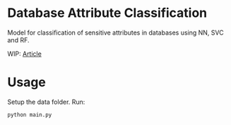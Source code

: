# Database Attribute Classification

Model for classification of sensitive attributes in databases using NN, SVC and RF.

WIP: [Article](https://drive.google.com/file/d/1KTZ24H-SMol2INfN8XNigqPxDPtzB5WC/view?usp=sharing)

# Usage

Setup the data folder. Run:

```
python main.py
```
